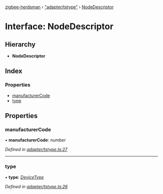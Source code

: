 [zigbee-herdsman](../README.md) › ["adapter/tstype"](../modules/_adapter_tstype_.md) › [NodeDescriptor](_adapter_tstype_.nodedescriptor.md)

# Interface: NodeDescriptor

## Hierarchy

* **NodeDescriptor**

## Index

### Properties

* [manufacturerCode](_adapter_tstype_.nodedescriptor.md#manufacturercode)
* [type](_adapter_tstype_.nodedescriptor.md#type)

## Properties

###  manufacturerCode

• **manufacturerCode**: *number*

*Defined in [adapter/tstype.ts:27](https://github.com/Koenkk/zigbee-herdsman/blob/master/src/adapter/tstype.ts#L27)*

___

###  type

• **type**: *[DeviceType](../modules/_adapter_tstype_.md#devicetype)*

*Defined in [adapter/tstype.ts:26](https://github.com/Koenkk/zigbee-herdsman/blob/master/src/adapter/tstype.ts#L26)*
